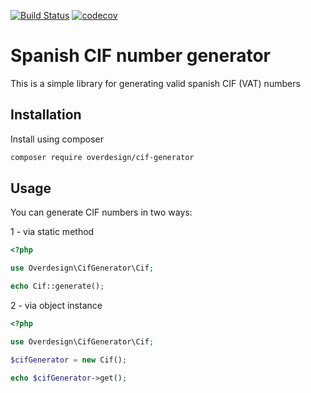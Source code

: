[![Build Status](https://travis-ci.org/override2k/cif-generator.svg?branch=master)](https://travis-ci.org/override2k/cif-generator) 
[![codecov](https://codecov.io/gh/override2k/cif-generator/branch/master/graph/badge.svg)](https://codecov.io/gh/override2k/cif-generator)

# Spanish CIF number generator

This is a simple library for generating valid spanish CIF (VAT) numbers

## Installation

Install using composer

```sh
composer require overdesign/cif-generator
```

## Usage

You can generate CIF numbers in two ways:

1 - via static method

```php
<?php

use Overdesign\CifGenerator\Cif;

echo Cif::generate();
```

2 - via object instance

```php
<?php

use Overdesign\CifGenerator\Cif;

$cifGenerator = new Cif();

echo $cifGenerator->get();
```

